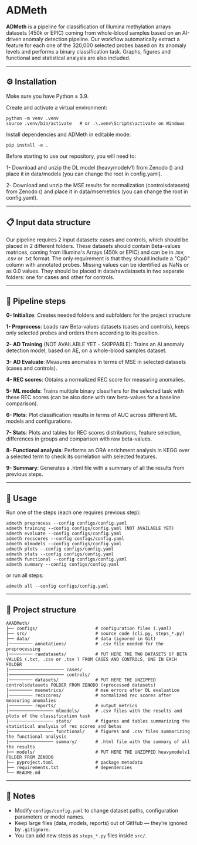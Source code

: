# ADMeth

**ADMeth** is a pipeline for classification of Illumina methylation arrays datasets (450k or EPIC) coming from whole-blood samples based on an AI-driven anomaly detection pipeline. Our workflow automatically extract a feature for each one of the 320,000 selected probes based on its anomaly levels and performs a binary classification task. Graphs, figures and functional and statistical analysis are also included. 

---

## ⚙️ Installation

Make sure you have Python ≥ 3.9.

Create and activate a virtual environment:

    python -m venv .venv
    source .venv/bin/activate   # or .\.venv\Scripts\activate on Windows

Install dependencies and ADMeth in editable mode:

    pip install -e .

Before starting to use our repository, you will need to: 

1- Download and unzip the DL model (heavymodelv1) from Zenodo () and place it in data/models (you can change the root in config.yaml).

2- Download and unzip the MSE results for normalization (controlsdatasets) from Zenodo () and place it in data/msemetrics (you can change the root in config.yaml).

---
## 📋 Input data structure

Our pipeline requires 2 input datasets: cases and controls, which should be placed in 2 different folders. These datasets should contain Beta-values matrices, coming from Illumina's Arrays (450k or EPIC) and can be in .tsv, .csv or .txt format. The only requirement is that they should include a "CpG" column with annotated probes. Missing values can be identified as NaNs or as 0.0 values. They should be placed in data/rawdatasets in two separate folders: one for cases and other for controls.

---
## 🔗 Pipeline steps
**0- Initialize**: Creates needed folders and subfolders for the project structure

**1- Preprocess**: Loads raw Beta-values datasets (cases and controls), keeps only selected probes and orders them according to its position.

**2- AD Training** (NOT AVAILABLE YET - SKIPPABLE): Trains an AI anomaly detection model, based on AE, on a whole-blood samples dataset. 

**3- AD Evaluate**: Measures anomalies in terms of MSE in selected datasets (cases and controls).

**4- REC scores**: Obtains a normalized REC score for measuring anomalies.

**5- ML models**: Trains multiple binary classifiers for the selected task with these REC scores (can be also done with raw beta-values for a baseline comparison).

**6- Plots**: Plot classification results in terms of AUC across different ML models and configurations.

**7- Stats**: Plots and tables for REC scores distributions, feature selection, differences in groups and comparison with raw beta-values.

**8- Functional analysis**: Performs an ORA enrichment analysis in KEGG over a selected term to check its correlation with selected features.

**9- Summary**: Generates a .html file with a summary of all the results from previous steps.

---
## 🚀 Usage

Run one of the steps (each one requires previous step):

    admeth preprocess --config configs/config.yaml
    admeth training --config configs/config.yaml (NOT AVAILABLE YET)
    admeth evaluate --config configs/config.yaml
    admeth recscores --config configs/config.yaml
    admeth mlmodels --config configs/config.yaml
    admeth plots --config configs/config.yaml
    admeth stats --config configs/config.yaml
    admeth functional --config configs/config.yaml
    admeth summary --config configs/config.yaml 

or run all steps:

    admeth all --config configs/config.yaml

---
## 📁 Project structure

    AAADMeth/
    ├── configs/                      # configuration files (.yaml)
    ├── src/                          # source code (cli.py, steps_*.py)
    ├── data/                         # data (ignored in Git)
    |───────── annotations/           # .csv file needed for the preprocessing
    |───────── rawdatasets/           # PUT HERE THE TWO DATASETS OF BETA VALUES (.txt, .csv or .tsv ) FROM CASES AND CONTROLS, ONE IN EACH FOLDER
    |───────────────────── cases/
    |───────────────────── controls/   
    |───────── datasets/              # PUT HERE THE UNZIPPED controlsdatasets FOLDER FROM ZENODO (+processed datasets)
    |───────── msemetrics/            # mse errors after DL evaluation
    |───────── recscores/             # normalized rec scores after measuring anomalies
    |───────── reports/               # output metrics 
    |───────────────── mlmodels/      # .csv files with the results and plots of the classification task
    |───────────────── stats/         # figures and tables summarizing the statistical analysis of rec scores and betas
    |───────────────── functional/    # figures and .csv files summarizing the functional analysis
    |───────────────── summary/       # .html file with the summary of all the results
    ├── models/                       # PUT HERE THE UNZIPPED heavymodelv1 FOLDER FROM ZENODO 
    ├── pyproject.toml                # package metadata
    ├── requirements.txt              # dependencies
    └── README.md          

---
## 🧠 Notes

- Modify `configs/config.yaml` to change dataset paths, configuration parameters or model names.
- Keep large files (data, models, reports) out of GitHub — they’re ignored by `.gitignore`.
- You can add new steps as `steps_*.py` files inside `src/`.
